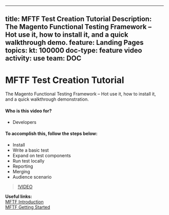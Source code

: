 
---
title: MFTF Test Creation Tutorial
Description: The Magento Functional Testing Framework – Hot use it, how to install it, and a quick walkthrough demo.
feature: Landing Pages
topics:
kt: 100000
doc-type: feature video
activity: use
team: DOC
---
# MFTF Test Creation Tutorial

The Magento Functional Testing Framework – Hot use it, how to install it, and a quick walkthrough demonstration.

#### Who is this video for?
* Developers

#### To accomplish this, follow the steps below:
* Install
* Write a basic test
* Expand on test components
* Run test locally
* Reporting
* Merging
* Audience scenario

>[!VIDEO](https://video.tv.adobe.com/v/35770)

**Useful links:**
<br/>
[MFTF Introduction](https://devdocs.magento.com/mftf/docs/introduction.html)
<br/>
[MFTF Getting Started](https://devdocs.magento.com/mftf/docs/getting-started.html)
